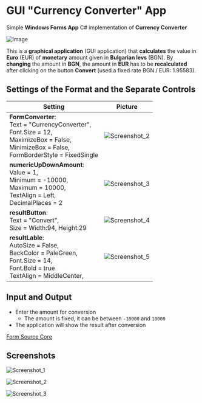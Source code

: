 # GUI "Currency Converter" App
Simple **Windows Forms App** C# implementation of **Currency Converter**

<img alt="Image" src="https://user-images.githubusercontent.com/85368212/169101075-ae783a55-9c39-4ec4-9013-d246f2c26b03.png" />

This is a **graphical application** (GUI application) that **calculates** the value in **Euro** (EUR) of **monetary** amount given in **Bulgarian levs** (BGN). By **changing** the amount in **BGN**, the amount in **EUR** has to be **recalculated** after clicking on the button **Convert** (used a fixed rate BGN / EUR: 1.95583).

## Settings of the Format and the Separate Controls

| Setting                         |  Picture                 |
| --------------------------------|:------------------------:| 
| **FormConverter**:<br>Text = "CurrencyConverter",<br>Font.Size = 12,<br>MaximizeBox = False,<br>MinimizeBox = False,<br>FormBorderStyle = FixedSingle<br>|               ![Screenshot_2](https://user-images.githubusercontent.com/85368212/170478030-3256c9d5-60d8-4a92-aa60-a59928d06cf1.png)                  
| **numericUpDownAmount**:<br>Value = 1, <br>Minimum = -10000,<br> Maximum = 10000,<br>TextAlign = Left,<br>DecimalPlaces = 2<br>                    |                     ![Screenshot_3](https://user-images.githubusercontent.com/85368212/170480739-ead56633-afd2-4168-9a5d-fdf775a4bf05.png)
| **resultButton**:<br>Text = "Convert",<br>Size = Width:94, Height:29<br>               |                                                                                 ![Screenshot_4](https://user-images.githubusercontent.com/85368212/170480991-a3bd4ea6-e6d3-402e-ac40-f0239adfed41.png)
| **resultLable**:<br>AutoSize = False,<br>BackColor = PaleGreen,<br>Font.Size = 14,<br>Font.Bold = true<br>TextAlign = MiddleCenter,<br>|                                 ![Screenshot_5](https://user-images.githubusercontent.com/85368212/170481087-52654e32-dd34-4cae-981f-ffe76dcfec02.png)



## Input and Output
 - Enter the amount for conversion
    - The amount is fixed, it can be between `-10000` and `10000`
 - The application will show the result after conversion

[Form Source Core](ConvertionForm.cs)

## Screenshots

![Screenshot_1](https://user-images.githubusercontent.com/85368212/170481680-258801e2-e182-4210-bfcc-ae8f1a7f37fd.png)

![Screenshot_2](https://user-images.githubusercontent.com/85368212/170481693-0e900872-6762-4f10-881b-ae30401a4dec.png)

![Screenshot_3](https://user-images.githubusercontent.com/85368212/170481705-0c03518a-e402-4446-86fb-15dc8d762d61.png)

